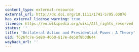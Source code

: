 ```yaml
---
content_type: external-resource
external_url: http://dx.doi.org/10.1111/1741-5705.00070
has_external_license_warning: true
license: https://en.wikipedia.org/wiki/All_rights_reserved
status: ''
title: 'Unilateral Action and Presidential Power: A Theory'
uid: f626fc7e-5e80-4660-817e-de58f8b3d644
wayback_url: ''
---
```

